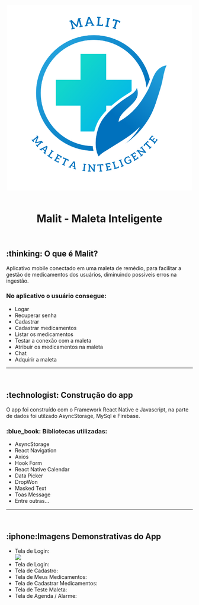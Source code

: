<body>
<header>
  <div align="center">
  <img src="https://github.com/dannsaraiva/Proj_TCC_AppMalit/blob/main/src/view/images/Logo_Malit.png" alt="logo"/>
</div>
</header>

<main>
<h1 style="text-align:center">Malit - Maleta Inteligente</h1></br>

<div>
  <h2>:thinking: O que é Malit?</h2>
  <p>Aplicativo mobile conectado em uma maleta de remédio, para facilitar a gestão de medicamentos dos usuários, diminuindo possíveis erros na ingestão.</p>

  <h3>No aplicativo o usuário consegue:</h3>
  <ul>
    <li>Logar</li>
    <li>Recuperar senha</li>
    <li>Cadastrar</li>
    <li>Cadastrar medicamentos</li>
    <li>Listar os medicamentos</li>
    <li>Testar a conexão com a maleta</li>
    <li>Atribuir os medicamentos na maleta</li>
    <li>Chat</li>
    <li>Adquirir a maleta</li>  
  </ul>
</div>
<hr></br>

<div>
  <h2>:technologist: Construção do app</h2>
  <p>O app foi construído com o Framework React Native e Javascript, na parte de dados foi utilzado AsyncStorage, MySql e Firebase.</p>

  <h3>:blue_book: Bibliotecas utilizadas:</h3>
  <ul>
    <li>AsyncStorage</li>
    <li>React Navigation</li>
    <li>Axios</li>
    <li>Hook Form</li>
    <li>React Native Calendar</li>
    <li>Data Picker</li>
    <li>DropWon</li>
    <li>Masked Text</li>
    <li>Toas Message</li>
    <li>Entre outras...</li>
  </ul>
</div>
<hr></br>

<div>
<h2>:iphone:Imagens Demonstrativas do App</h2>

<ul>
  <li>Tela de Login:</li>
  <img src="https://github.com/dannsaraiva/Proj_TCC_AppMalit/assets/104029744/03dfab7d-e3f6-4159-b2f8-c81a07a22ac7"
  width="200"/>
  
  <li>Tela de Login:</li>
  <li>Tela de Cadastro:</li>
  <li>Tela de Meus Medicamentos:</li>
  <li>Tela de Cadastrar Medicamentos:</li>
  <li>Tela de Teste Maleta:</li>
  <li>Tela de Agenda / Alarme:</li>
</ul>

  
</div>



</main>

<footer>

  
</footer>

  
</body>


  
